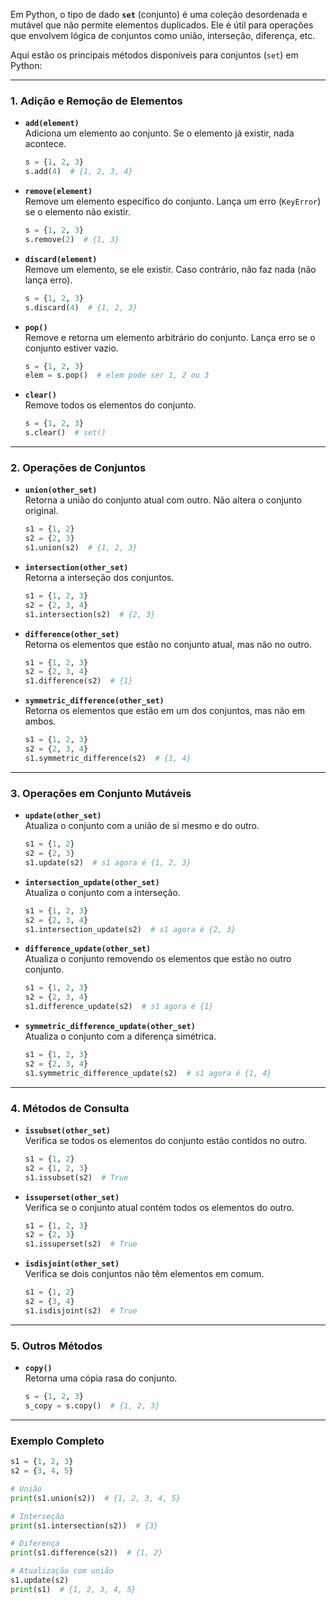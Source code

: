 Em Python, o tipo de dado **`set`** (conjunto) é uma coleção desordenada e mutável que não permite elementos duplicados. Ele é útil para operações que envolvem lógica de conjuntos como união, interseção, diferença, etc.

Aqui estão os principais métodos disponíveis para conjuntos (`set`) em Python:

---

### **1. Adição e Remoção de Elementos**
- **`add(element)`**  
  Adiciona um elemento ao conjunto. Se o elemento já existir, nada acontece.  
  ```python
  s = {1, 2, 3}
  s.add(4)  # {1, 2, 3, 4}
  ```

- **`remove(element)`**  
  Remove um elemento específico do conjunto. Lança um erro (`KeyError`) se o elemento não existir.  
  ```python
  s = {1, 2, 3}
  s.remove(2)  # {1, 3}
  ```

- **`discard(element)`**  
  Remove um elemento, se ele existir. Caso contrário, não faz nada (não lança erro).  
  ```python
  s = {1, 2, 3}
  s.discard(4)  # {1, 2, 3}
  ```

- **`pop()`**  
  Remove e retorna um elemento arbitrário do conjunto. Lança erro se o conjunto estiver vazio.  
  ```python
  s = {1, 2, 3}
  elem = s.pop()  # elem pode ser 1, 2 ou 3
  ```

- **`clear()`**  
  Remove todos os elementos do conjunto.  
  ```python
  s = {1, 2, 3}
  s.clear()  # set()
  ```

---

### **2. Operações de Conjuntos**
- **`union(other_set)`**  
  Retorna a união do conjunto atual com outro. Não altera o conjunto original.  
  ```python
  s1 = {1, 2}
  s2 = {2, 3}
  s1.union(s2)  # {1, 2, 3}
  ```

- **`intersection(other_set)`**  
  Retorna a interseção dos conjuntos.  
  ```python
  s1 = {1, 2, 3}
  s2 = {2, 3, 4}
  s1.intersection(s2)  # {2, 3}
  ```

- **`difference(other_set)`**  
  Retorna os elementos que estão no conjunto atual, mas não no outro.  
  ```python
  s1 = {1, 2, 3}
  s2 = {2, 3, 4}
  s1.difference(s2)  # {1}
  ```

- **`symmetric_difference(other_set)`**  
  Retorna os elementos que estão em um dos conjuntos, mas não em ambos.  
  ```python
  s1 = {1, 2, 3}
  s2 = {2, 3, 4}
  s1.symmetric_difference(s2)  # {1, 4}
  ```

---

### **3. Operações em Conjunto Mutáveis**
- **`update(other_set)`**  
  Atualiza o conjunto com a união de si mesmo e do outro.  
  ```python
  s1 = {1, 2}
  s2 = {2, 3}
  s1.update(s2)  # s1 agora é {1, 2, 3}
  ```

- **`intersection_update(other_set)`**  
  Atualiza o conjunto com a interseção.  
  ```python
  s1 = {1, 2, 3}
  s2 = {2, 3, 4}
  s1.intersection_update(s2)  # s1 agora é {2, 3}
  ```

- **`difference_update(other_set)`**  
  Atualiza o conjunto removendo os elementos que estão no outro conjunto.  
  ```python
  s1 = {1, 2, 3}
  s2 = {2, 3, 4}
  s1.difference_update(s2)  # s1 agora é {1}
  ```

- **`symmetric_difference_update(other_set)`**  
  Atualiza o conjunto com a diferença simétrica.  
  ```python
  s1 = {1, 2, 3}
  s2 = {2, 3, 4}
  s1.symmetric_difference_update(s2)  # s1 agora é {1, 4}
  ```

---

### **4. Métodos de Consulta**
- **`issubset(other_set)`**  
  Verifica se todos os elementos do conjunto estão contidos no outro.  
  ```python
  s1 = {1, 2}
  s2 = {1, 2, 3}
  s1.issubset(s2)  # True
  ```

- **`issuperset(other_set)`**  
  Verifica se o conjunto atual contém todos os elementos do outro.  
  ```python
  s1 = {1, 2, 3}
  s2 = {2, 3}
  s1.issuperset(s2)  # True
  ```

- **`isdisjoint(other_set)`**  
  Verifica se dois conjuntos não têm elementos em comum.  
  ```python
  s1 = {1, 2}
  s2 = {3, 4}
  s1.isdisjoint(s2)  # True
  ```

---

### **5. Outros Métodos**
- **`copy()`**  
  Retorna uma cópia rasa do conjunto.  
  ```python
  s = {1, 2, 3}
  s_copy = s.copy()  # {1, 2, 3}
  ```

---

### **Exemplo Completo**
```python
s1 = {1, 2, 3}
s2 = {3, 4, 5}

# União
print(s1.union(s2))  # {1, 2, 3, 4, 5}

# Interseção
print(s1.intersection(s2))  # {3}

# Diferença
print(s1.difference(s2))  # {1, 2}

# Atualização com união
s1.update(s2)
print(s1)  # {1, 2, 3, 4, 5}
```


